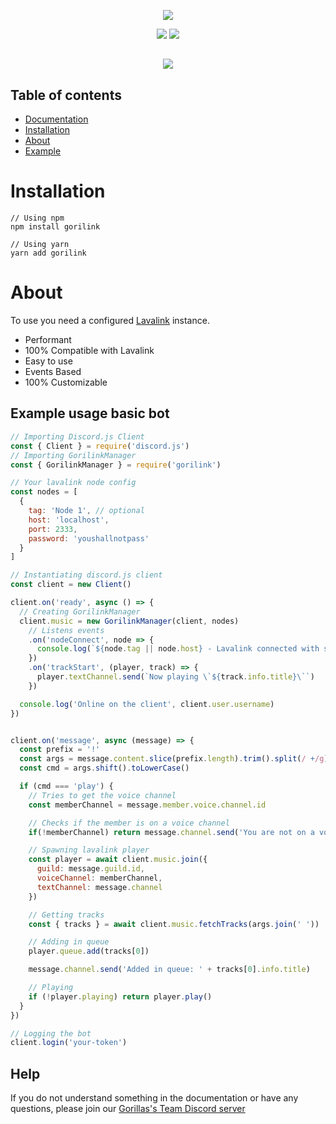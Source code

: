 <p align="center">
  <img src="https://i.imgur.com/U4niq5L.png" />
</p>
<p align="center">
  <a href="LICENSE.md"><img src="https://badgen.net/github/license/amio/badgen-service" /></a>
  <a href="https://www.npmjs.com/package/gorilink"><img src="https://badgen.net/npm/v/gorilink"></a>
</p>

##

<p align="center">
  <a href="https://nodei.co/npm/gorilink/"><img src="https://nodei.co/npm/gorilink.png?downloads=true&downloadRank=true&stars=true"></a>
</p>

## Table of contents

- [Documentation](https://gorillas-team.github.io/Gorilink/)
- [Installation](#installation)
- [About](#about)
- [Example](#example-usage-basic-bot)

# Installation
```
// Using npm
npm install gorilink

// Using yarn
yarn add gorilink
```

# About
To use you need a configured [Lavalink](https://github.com/Frederikam/Lavalink) instance.

- Performant
- 100% Compatible with Lavalink
- Easy to use
- Events Based
- 100% Customizable

## Example usage basic bot
```javascript
// Importing Discord.js Client
const { Client } = require('discord.js')
// Importing GorilinkManager
const { GorilinkManager } = require('gorilink')

// Your lavalink node config
const nodes = [
  {
    tag: 'Node 1', // optional
    host: 'localhost',
    port: 2333,
    password: 'youshallnotpass'
  }
]

// Instantiating discord.js client
const client = new Client()

client.on('ready', async () => {
  // Creating GorilinkManager
  client.music = new GorilinkManager(client, nodes)
    // Listens events
    .on('nodeConnect', node => {
      console.log(`${node.tag || node.host} - Lavalink connected with success.`)
    })
    .on('trackStart', (player, track) => {
      player.textChannel.send(`Now playing \`${track.info.title}\``)
    })

  console.log('Online on the client', client.user.username)
})


client.on('message', async (message) => {
  const prefix = '!'
  const args = message.content.slice(prefix.length).trim().split(/ +/g)
  const cmd = args.shift().toLowerCase()

  if (cmd === 'play') {
    // Tries to get the voice channel
    const memberChannel = message.member.voice.channel.id

    // Checks if the member is on a voice channel
    if(!memberChannel) return message.channel.send('You are not on a voice channel')

    // Spawning lavalink player
    const player = await client.music.join({
      guild: message.guild.id,
      voiceChannel: memberChannel,
      textChannel: message.channel
    })

    // Getting tracks
    const { tracks } = await client.music.fetchTracks(args.join(' '))

    // Adding in queue
    player.queue.add(tracks[0])

    message.channel.send('Added in queue: ' + tracks[0].info.title)

    // Playing
    if (!player.playing) return player.play()
  }
})

// Logging the bot
client.login('your-token')
```

## Help
If you do not understand something in the documentation or have any questions, please join our [Gorillas's Team Discord server](https://discord.gg/my3p2b)
